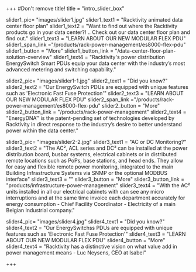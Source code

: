 +++
#Don't remove title!
title = "intro_slider_box"


slider1_pic= "images/slider1.jpg"
slider1_text1 = "Racktivity animated data center floor plan"
slider1_text2 = "Want to find out where the Racktivity products go in your data center?! .. Check out our data center floor plan and find out."
slider1_text3 = "LEARN ABOUT OUR NEW MODULAR FLEX PDU"
slider1_span_link ="/products/rack-power-management/es8000-flex-pdu"
slider1_button = "More"
slider1_button_link = "/data-center-floor-plan-solution-overview"
slider1_text4 = "Racktivity's power distribution EnergySwitch Smart PDUs equip your data center with the industry’s most advanced metering and switching capability."

slider2_pic= "images/slider1-1.jpg"
slider2_text1 = "Did you know?"
slider2_text2 = "Our EnergySwitch PDUs are equipped with unique features such as 'Electronic Fast Fuse Protection'"
slider2_text3 = "LEARN ABOUT OUR NEW MODULAR FLEX PDU"
slider2_span_link ="/products/rack-power-management/es8000-flex-pdu"
slider2_button = "More"
slider2_button_link = "/products/rack-power-management"
slider2_text4 = "EnergyDNA™ is the patent-pending set of technologies developed by Racktivity in direct response to the industry’s desire to better understand power within the data center."

slider3_pic= "images/slider2-2.jpg"
slider3_text1 = "AC or DC Monitoring?"
slider3_text2 = "The AC², ACL series and DC² can be installed at the power distribution board, busbar systems, electrical cabinets or in distributed remote locations such as PoPs, base stations, and head ends. They allow for easy and flexible remote power monitoring, integrated to the main Building Infrastructure Systems via SNMP or the optional MODBUS interface"
slider3_text3 = ""
slider3_button = "More"
slider3_button_link = "products/infrastructure-power-management"
slider3_text4 = "With the AC² units installed in all our electrical cabinets with can see any micro interruptions and at the same time invoice each department accurately for energy consumption - Chief Facility Coordinator - Electricity of a main Belgian Industrial company."

slider4_pic= "images/slider4.jpg"
slider4_text1 = "Did you know?"
slider4_text2 = "Our EnergySwitchss PDUs are equipped with unique features such as 'Electronic Fast Fuse Protection'"
slider4_text3 = "LEARN ABOUT OUR NEW MODULAR FLEX PDU"
slider4_button = "More"
slider4_text4 = "Racktivity has a distinctive vision on what value add in power management means - Luc Neysens, CEO at Isabel"

+++